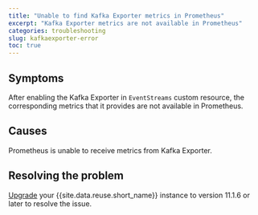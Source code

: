 ```yaml
---
title: "Unable to find Kafka Exporter metrics in Prometheus"
excerpt: "Kafka Exporter metrics are not available in Prometheus"
categories: troubleshooting
slug: kafkaexporter-error
toc: true
---
```


## Symptoms

After enabling the Kafka Exporter in `EventStreams` custom resource, the corresponding metrics that it provides are not available in Prometheus. 

## Causes

Prometheus is unable to receive metrics from Kafka Exporter.

## Resolving the problem

[Upgrade](../../installing/upgrading/) your {{site.data.reuse.short_name}} instance to version 11.1.6 or later to resolve the issue.
